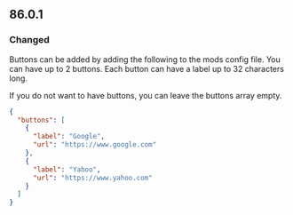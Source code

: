 ## 86.0.1

### Changed

Buttons can be added by adding the following to the mods config file. You can have up to 2 buttons. Each button can have a label up to 32 characters long.

If you do not want to have buttons, you can leave the buttons array empty.

```json
{
  "buttons": [
    {
      "label": "Google",
      "url": "https://www.google.com"
    },
    {
      "label": "Yahoo",
      "url": "https://www.yahoo.com"
    }
  ]
}
```

